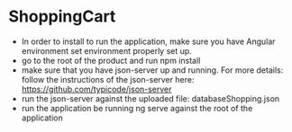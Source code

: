 # ShoppingCart

- In order to install to run the application, make sure you have Angular environment set environment properly set up.
- go to the root of the product and run npm install
- make sure that you have json-server up and running. For more details: follow the instructions of the json-server here: https://github.com/typicode/json-server
- run the json-server against the uploaded file: databaseShopping.json
- run the application be running ng serve against the root of the application
